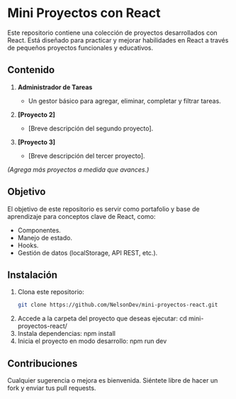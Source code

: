 # Mini Proyectos con React

Este repositorio contiene una colección de proyectos desarrollados con React. Está diseñado para practicar y mejorar habilidades en React a través de pequeños proyectos funcionales y educativos.

## Contenido

1. **Administrador de Tareas**
   - Un gestor básico para agregar, eliminar, completar y filtrar tareas.

2. **[Proyecto 2]**
   - [Breve descripción del segundo proyecto].

3. **[Proyecto 3]**
   - [Breve descripción del tercer proyecto].

*(Agrega más proyectos a medida que avances.)*

## Objetivo

El objetivo de este repositorio es servir como portafolio y base de aprendizaje para conceptos clave de React, como:
- Componentes.
- Manejo de estado.
- Hooks.
- Gestión de datos (localStorage, API REST, etc.).

## Instalación

1. Clona este repositorio:
   ```bash
   git clone https://github.com/NelsonDev/mini-proyectos-react.git
2. Accede a la carpeta del proyecto que deseas ejecutar:
  cd mini-proyectos-react/<nombre-del-proyecto>
3. Instala dependencias:
   npm install
4. Inicia el proyecto en modo desarrollo:
   npm run dev

## Contribuciones
Cualquier sugerencia o mejora es bienvenida. Siéntete libre de hacer un fork y enviar tus pull requests.
